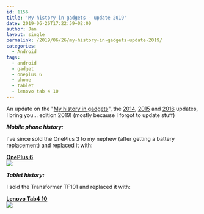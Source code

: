```yaml
---
id: 1156
title: 'My history in gadgets - update 2019'
date: 2019-06-26T17:22:59+02:00
author: Jan
layout: single
permalink: /2019/06/26/my-history-in-gadgets-update-2019/
categories:
  - Android
tags:
  - android
  - gadget
  - oneplus 6
  - phone
  - tablet
  - lenovo tab 4 10
---
```

An update on the "[My history in gadgets](/2012/01/04/my-history-in-gadgets)",
the [2014](/2014/05/12/my-history-in-gadgets-update-2014/), [2015](/2015/06/02/my-history-in-gadgets-update-2015)
and [2016](/2016/07/15/my-history-in-gadgets-update-2016/) updates, I bring you... edition 2019! (mostly because I forgot to update stuff)

_**Mobile phone history:**_

I've since sold the OnePlus 3 to my nephew (after getting a battery replacement) and replaced it with:

**[OnePlus 6](https://www.gsmarena.com/oneplus_6-9109.php)<br>
![](/assets/images/2019/06/oneplus-6.png)**

_**Tablet history:**_

I sold the Transformer TF101 and replaced it with:

**[Lenovo Tab4 10](https://www.gsmarena.com/lenovo_tab_4_10-8604.php)<br>
![](/assets/images/2019/06/lenovo-tab4-10.png)**

